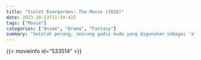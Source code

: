```yaml
---
title: "Violet Evergarden: The Movie (2020)"
date: 2023-10-23T11:39:42Z
tags: ["Movie"]
categories: ["Anime", "Drama", "Fantasy"]
summary: "Setelah perang, seorang gadis muda yang digunakan sebagai 'alat' karena perang belajar untuk hidup. Dengan bekas luka bakar, dia kembali ke masa lalunya untuk merasakan perasaan sebenarnya dari sang Mayor, Aku mencintaimu."
---
```


<mux-player stream-type="on-demand"
src="https://kp3d-my.sharepoint.com/personal/ryoo_kp3d_onmicrosoft_com/_layouts/15/download.aspx?share=EWBCubrxH9dJiwhKdrVk-JkBNx7XV6c750A46CIF1MXRnQ" prefer-playback="mse" controls>

</mux-player>


{{< movieinfo id="533514" >}}

<script src="https://cdn.jsdelivr.net/npm/@mux/mux-player"></script>

 <script type="application/ld+json ">
{
"@context": "https://schema.org/",
"@type": "VideoObject",
"name": "Violet Evergarden: The Movie (2020)",
"contentUrl": "https://stream.mux.com/oeengCrwSDQDw6hyHdkpUJhipswD25laWFOpy1Hi022o.m3u8",
"thumbnailUrl": "https://www.themoviedb.org/t/p/original/lp6SmwyNRspEYkkLXFEVuNlCw77.jpg?width=314&fit_mode=preserve&time=25",
"uploadDate": "2023-10-23T11:39:42Z",
}

</script>